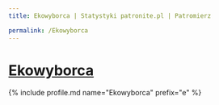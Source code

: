 ```yaml
---
title: Ekowyborca | Statystyki patronite.pl | Patromierz

permalink: /Ekowyborca
---
```


# [Ekowyborca](https://patronite.pl/Ekowyborca)

{% include profile.md name="Ekowyborca" prefix="e" %}
